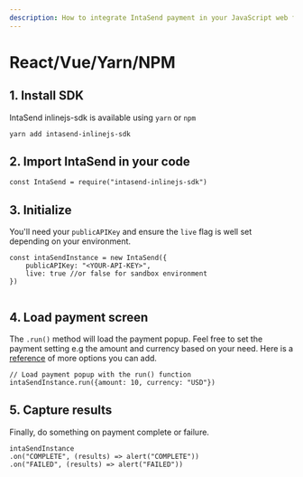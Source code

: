 ```yaml
---
description: How to integrate IntaSend payment in your JavaScript web framework.
---
```


# React/Vue/Yarn/NPM

## 1. Install SDK

IntaSend inlinejs-sdk is available using `yarn` or `npm`

```text
yarn add intasend-inlinejs-sdk
```

## 2. Import IntaSend in your code

```text
const IntaSend = require("intasend-inlinejs-sdk")
```

## 3. Initialize

You'll need your `publicAPIKey` and ensure the `live` flag is well set depending on your environment.

```text
const intaSendInstance = new IntaSend({
    publicAPIKey: "<YOUR-API-KEY>",
    live: true //or false for sandbox environment
})
    
```

## 4. Load payment screen

The `.run()` method will load the payment popup. Feel free to set the payment setting e.g the amount and currency based on your need. Here is a [reference](payment-data-parameters.md) of more options you can add.

```text
// Load payment popup with the run() function
intaSendInstance.run({amount: 10, currency: "USD"})
```

## 5. Capture results

Finally, do something on payment complete or failure.

```text
intaSendInstance
.on("COMPLETE", (results) => alert("COMPLETE"))
.on("FAILED", (results) => alert("FAILED"))
```

